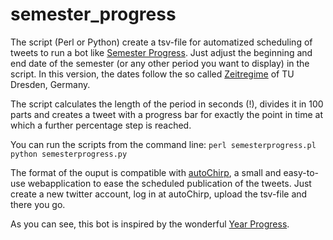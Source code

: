 # semester_progress
The script (Perl or Python) create a tsv-file for automatized scheduling of tweets to run a bot like [Semester Progress](https://twitter.com/sem_progress/). Just adjust the beginning and end date of the semester (or any other period you want to display) in the script. In this version, the dates follow the so called [Zeitregime](https://tu-dresden.de/mn/physik/ressourcen/dateien/studium/lehrveranstaltungen/stundenplaene/zeitregime.pdf?lang=de) of TU Dresden, Germany.

The script calculates the length of the period in seconds (!), divides it in 100 parts and creates a tweet with a progress bar for exactly the point in time at which a further percentage step is reached.

You can run the scripts from the command line:
`perl semesterprogress.pl`
`python semesterprogress.py`

The format of the ouput is compatible with [autoChirp](https://autochirp.spinfo.uni-koeln.de/home), a small and easy-to-use webapplication to ease the scheduled publication of the tweets. Just create a new twitter account, log in at autoChirp, upload the tsv-file and there you go.

As you can see, this bot is inspired by the wonderful [Year Progress](https://twitter.com/year_progress).
